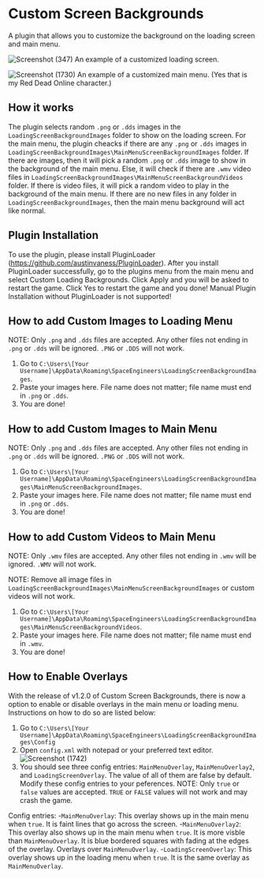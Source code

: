 # Custom Screen Backgrounds

A plugin that allows you to customize the background on the loading screen and main menu.

![Screenshot (347)](https://user-images.githubusercontent.com/80211714/129464111-b359beb8-8993-400d-8d7b-e9d73e621780.png)
An example of a customized loading screen.

![Screenshot (1730)](https://user-images.githubusercontent.com/80211714/136678865-5035412d-26ae-4403-a0f2-b9f4989acbe7.png)
An example of a customized main menu. (Yes that is my Red Dead Online character.)

## How it works

The plugin selects random `.png` or `.dds` images in the `LoadingScreenBackgroundImages` folder to show on the loading screen. For the main menu, the plugin cheacks if there are any `.png` or `.dds` images in `LoadingScreenBackgroundImages\MainMenuScreenBackgroundImages` folder. If there are images, then it will pick a random `.png` or `.dds` image to show in the background of the main menu. Else, it will check if there are `.wmv` video files in `LoadingScreenBackgroundImages\MainMenuScreenBackgroundVideos` folder. If there is video files, it will pick a random video to play in the background of the main menu. If there are no new files in any folder in `LoadingScreenBackgroundImages`, then the main menu background will act like normal.

## Plugin Installation
To use the plugin, please install PluginLoader (https://github.com/austinvaness/PluginLoader). After you install PluginLoader successfully, go to the plugins menu from the main menu and select Custom Loading Backgrounds. Click Apply and you will be asked to restart the game. Click Yes to restart the game and you done! Manual Plugin Installation without PluginLoader is not supported!

## How to add Custom Images to Loading Menu

NOTE: Only `.png` and `.dds` files are accepted. Any other files not ending in `.png` or `.dds` will be ignored. `.PNG` or `.DDS` will not work.

1. Go to `C:\Users\[Your Username]\AppData\Roaming\SpaceEngineers\LoadingScreenBackgroundImages`.
2. Paste your images here. File name does not matter; file name must end in `.png` or `.dds`.
3. You are done!

## How to add Custom Images to Main Menu

NOTE: Only `.png` and `.dds` files are accepted. Any other files not ending in `.png` or `.dds` will be ignored. `.PNG` or `.DDS` will not work.

1. Go to `C:\Users\[Your Username]\AppData\Roaming\SpaceEngineers\LoadingScreenBackgroundImages\MainMenuScreenBackgroundImages`.
2. Paste your images here. File name does not matter; file name must end in `.png` or `.dds`.
3. You are done!

## How to add Custom Videos to Main Menu

NOTE: Only `.wmv` files are accepted. Any other files not ending in `.wmv` will be ignored. `.WMV` will not work.

NOTE: Remove all image files in `LoadingScreenBackgroundImages\MainMenuScreenBackgroundImages` or custom videos will not work.

1. Go to `C:\Users\[Your Username]\AppData\Roaming\SpaceEngineers\LoadingScreenBackgroundImages\MainMenuScreenBackgroundVideos`.
2. Paste your images here. File name does not matter; file name must end in `.wmv`.
3. You are done!

## How to Enable Overlays

With the release of v1.2.0 of Custom Screen Backgrounds, there is now a option to enable or disable overlays in the main menu or loading menu. Instructions on how to do so are listed below:

1. Go to `C:\Users\[Your Username]\AppData\Roaming\SpaceEngineers\LoadingScreenBackgroundImages\Config`
2. Open `config.xml` with notepad or your preferred text editor.
![Screenshot (1742)](https://user-images.githubusercontent.com/80211714/136844661-68dd3c9f-701d-4db0-a052-6be29c49a62f.png)
3. You should see three config entries: `MainMenuOverlay`, `MainMenuOverlay2`, and `LoadingScreenOverlay`. The value of all of them are false by default. Modify these config entries to your peferences. NOTE: Only `true` or `false` values are accepted. `TRUE` or `FALSE` values will not work and may crash the game.

Config entries:
-`MainMenuOverlay`: This overlay shows up in the main menu when `true`. It is faint lines that go across the screen.
-`MainMenuOverlay2`: This overlay also shows up in the main menu when `true`. It is more visble than `MainMenuOverlay`. It is blue bordered squares with fading at the edges of the overlay. Overlays over `MainMenuOverlay`.
-`LoadingScreenOverlay`: This overlay shows up in the loading menu when `true`. It is the same overlay as `MainMenuOverlay`.


